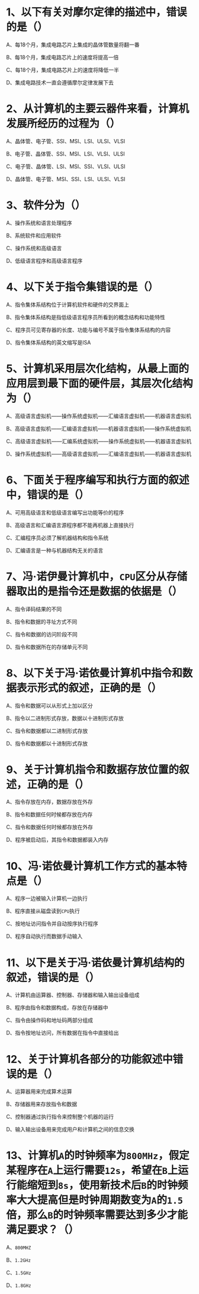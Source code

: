 # 1、以下有关对摩尔定律的描述中，错误的是（）
A、每18个月，集成电路芯片上集成的晶体管数量将翻一番

B、每18个月，集成电路芯片上的速度将提高一倍

C、每18个月，集成电路芯片上的速度将降低一半

D、集成电路技术一直会遵循摩尔定律发展下去


# 2、从计算机的主要云器件来看，计算机发展所经历的过程为（）
A、晶体管、电子管、SSI、MSI、LSI、ULSI、VLSI

B、电子管、晶体管、SSI、MSI、LSI、VLSI、ULSI

C、电子管、晶体管、LSI、MSI、SSI、VLSI、ULSI

D、晶体管、电子管、MSI、SSI、LSI、ULSI、VLSI

# 3、软件分为（）
A、操作系统和语言处理程序

B、系统软件和应用软件

C、操作系统和高级语言

D、低级语言程序和高级语言程序

# 4、以下关于指令集错误的是（）
A、指令集体系结构位于计算机软件和硬件的交界面上

B、指令集体系结构是指低级语言程序员所看到的概念结构和功能特性

C、程序员可见寄存器的长度、功能与编号不属于指令集体系结构的内容

D、指令集体系结构的英文缩写是ISA

# 5、计算机采用层次化结构，从最上面的应用层到最下面的硬件层，其层次化结构为（）

A、高级语言虚拟机——操作系统虚拟机——汇编语言虚拟机——机器语言虚拟机

B、高级语言虚拟机——汇编语言虚拟机——机器语言虚拟机——操作系统虚拟机

C、高级语言虚拟机——汇编系统虚拟机——操作系统虚拟机——机器语言虚拟机

D、操作系统虚拟机——高级语言虚拟机——汇编语言虚拟机——机器语言虚拟机

# 6、下面关于程序编写和执行方面的叙述中，错误的是（）
A、可用高级语言和低级语言编写出功能等价的程序

B、高级语言和汇编语言源程序都不能再机器上直接执行

C、汇编程序员必须了解机器结构和指令系统

D、汇编语言是一种与机器结构无关的语言

# 7、冯·诺伊曼计算机中，`CPU`区分从存储器取出的是指令还是数据的依据是（）
A、指令译码结果的不同

B、指令和数据的寻址方式不同

C、指令和数据的访问阶段不同

D、指令和数据所在的存储单元不同

# 8、以下关于冯·诺依曼计算机中指令和数据表示形式的叙述，正确的是（）
A、指令和数据可以从形式上加以区分

B、指令以二进制形式存放，数据以十进制形式存放

C、指令和数据都以二进制形式存放

D、指令和数据都以十进制形式存放

# 9、关于计算机指令和数据存放位置的叙述，正确的是（）
A、指令存放在内存，数据存放在外存

B、指令和数据任何时候都存放在内存

C、指令和数据任何时候都存放在外存

D、程序被启动后，其指令和数据都装入内存

# 10、冯·诺依曼计算机工作方式的基本特点是（）
A、程序一边被输入计算机一边执行

B、程序直接从磁盘读到`CPU`执行

C、按地址访问指令并自动按序执行程序

D、程序自动执行而数据手动输入

# 11、以下是关于冯·诺依曼计算机结构的叙述，错误的是（）
A、计算机由运算器、控制器、存储器和输入输出设备组成

B、程序由指令和数据构成，存放在存储器中

C、指令由操作码和地址码两部分组成

D、指令按地址访问，所有数据在指令中直接给出

# 12、关于计算机各部分的功能叙述中错误的是（）
A、运算器用来完成算术运算

B、存储器用来存放指令和数据

C、控制器通过执行指令来控制整个机器的运行

D、输入输出设备用来完成用户和计算机之间的信息交换

# 13、计算机`A`的时钟频率为`800MHz`，假定某程序在`A`上运行需要`12s`，希望在`B`上运行能缩短到`8s`，使用新技术后`B`的时钟频率大大提高但是时钟周期数变为`A`的`1.5`倍，那么`B`的时钟频率需要达到多少才能满足要求？（）
A、`800MHZ`

B、`1.2GHz`

C、`1.5GHz`

D、`1.8GHz`









